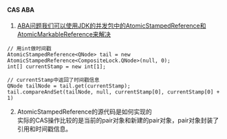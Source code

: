 #### CAS ABA

1. [ABA问题我们可以使用JDK的并发包中的AtomicStampedReference和 AtomicMarkableReference来解决](https://www.cnblogs.com/exceptioneye/p/5373498.html)<br>

```
// 用int做时间戳
AtomicStampedReference<QNode> tail = new AtomicStampedReference<CompositeLock.QNode>(null, 0);
int[] currentStamp = new int[1];

// currentStamp中返回了时间戳信息
QNode tailNode = tail.get(currentStamp);
tail.compareAndSet(tailNode, null, currentStamp[0], currentStamp[0] + 1)
```

2. AtomicStampedReference的源代码是如何实现的<br>实际的CAS操作比较的是当前的pair对象和新建的pair对象，pair对象封装了引用和时间戳信息。
